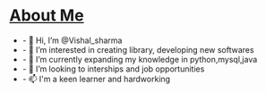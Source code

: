 <h1><b><u>About Me</u></b> </h1>
<ul>
<li>- 👋 Hi, I’m @Vishal_sharma</li>
<li>- 👀 I’m interested in creating library, developing new softwares</li>
<li>- 🌱 I’m currently expanding my knowledge in python,mysql,java</li>
<li>- 💞️ I’m looking to interships and job opportunities</li>
<li>- 📫 I'm a keen learner and hardworking</li>
</ul>
<!---
Coder-wis/Coder-wis is a ✨ special ✨ repository because its `README.md` (this file) appears on your GitHub profile.
You can click the Preview link to take a look at your changes.
--->


